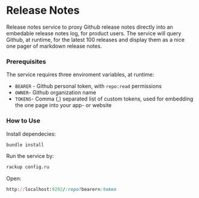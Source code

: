 # Release Notes

Release notes service to proxy Github release notes directly into an embedable release notes log, for product users. The service will query Github, at runtime, for the latest 100 releases and display them as a nice one pager of markdown release notes.

### Prerequisites

The service requires three enviroment variables, at runtime:
- `BEARER` - Github personal token, with `repo:read` permissions
- `OWNER`- Github organization name
- `TOKENS`- Comma (,) separated list of custom tokens, used for embedding the one page into your app- or website

### How to Use

Install dependecies:
```sh
bundle install
```

Run the service by:
```sh
rackup config.ru
```

Open:
```rb
http://localhost:9292/:repo?bearer=:token
```
